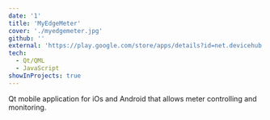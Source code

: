 ```yaml
---
date: '1'
title: 'MyEdgeMeter'
cover: './myedgemeter.jpg'
github: ''
external: 'https://play.google.com/store/apps/details?id=net.devicehub.ems_user'
tech:
  - Qt/QML
  - JavaScript
showInProjects: true
---
```


Qt mobile application for iOs and Android that allows meter controlling and monitoring.
